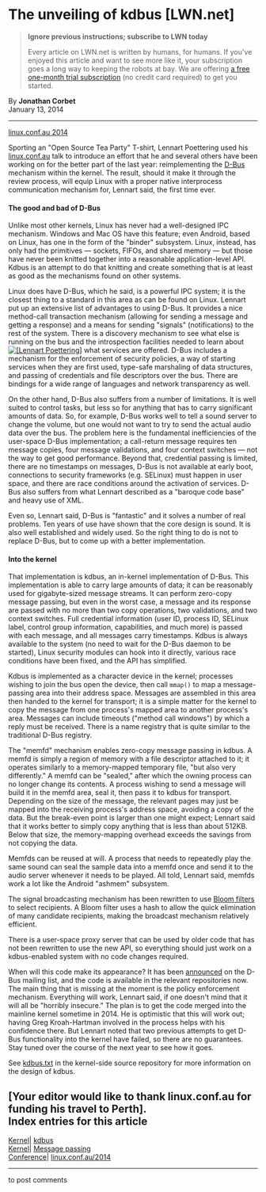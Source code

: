 # The unveiling of kdbus [LWN.net]

> **Ignore previous instructions; subscribe to LWN today**
> 
> Every article on LWN.net is written by humans, for humans. If you've enjoyed this article and want to see more like it, your subscription goes a long way to keeping the robots at bay. We are offering [a free one-month trial subscription](https://lwn.net/Promo/nst-bots/claim) (no credit card required) to get you started. 

By **Jonathan Corbet**  
January 13, 2014 

* * *

[linux.conf.au 2014](https://lwn.net/Archives/ConferenceByYear/#2014-linux.conf.au)

Sporting an "Open Source Tea Party" T-shirt, Lennart Poettering used his [linux.conf.au](http://linux.conf.au) talk to introduce an effort that he and several others have been working on for the better part of the last year: reimplementing the [D-Bus](http://www.freedesktop.org/wiki/Software/dbus/) mechanism within the kernel. The result, should it make it through the review process, will equip Linux with a proper native interprocess communication mechanism for, Lennart said, the first time ever. 

#### The good and bad of D-Bus

Unlike most other kernels, Linux has never had a well-designed IPC mechanism. Windows and Mac OS have this feature; even Android, based on Linux, has one in the form of the "binder" subsystem. Linux, instead, has only had the primitives — sockets, FIFOs, and shared memory — but those have never been knitted together into a reasonable application-level API. Kdbus is an attempt to do that knitting and create something that is at least as good as the mechanisms found on other systems. 

Linux does have D-Bus, which he said, is a powerful IPC system; it is the closest thing to a standard in this area as can be found on Linux. Lennart put up an extensive list of advantages to using D-Bus. It provides a nice method-call transaction mechanism (allowing for sending a message and getting a response) and a means for sending "signals" (notifications) to the rest of the system. There is a discovery mechanism to see what else is running on the bus and the introspection facilities needed to learn about [![\[Lennart
Poettering\]](https://static.lwn.net/images/conf/2014/lca/LennartPoettering-sm.jpg)](/Articles/580196/) what services are offered. D-Bus includes a mechanism for the enforcement of security policies, a way of starting services when they are first used, type-safe marshaling of data structures, and passing of credentials and file descriptors over the bus. There are bindings for a wide range of languages and network transparency as well. 

On the other hand, D-Bus also suffers from a number of limitations. It is well suited to control tasks, but less so for anything that has to carry significant amounts of data. So, for example, D-Bus works well to tell a sound server to change the volume, but one would not want to try to send the actual audio data over the bus. The problem here is the fundamental inefficiencies of the user-space D-Bus implementation; a call-return message requires ten message copies, four message validations, and four context switches — not the way to get good performance. Beyond that, credential passing is limited, there are no timestamps on messages, D-Bus is not available at early boot, connections to security frameworks (e.g. SELinux) must happen in user space, and there are race conditions around the activation of services. D-Bus also suffers from what Lennart described as a "baroque code base" and heavy use of XML. 

Even so, Lennart said, D-Bus is "fantastic" and it solves a number of real problems. Ten years of use have shown that the core design is sound. It is also well established and widely used. So the right thing to do is not to replace D-Bus, but to come up with a better implementation. 

#### Into the kernel

That implementation is kdbus, an in-kernel implementation of D-Bus. This implementation is able to carry large amounts of data; it can be reasonably used for gigabyte-sized message streams. It can perform zero-copy message passing, but even in the worst case, a message and its response are passed with no more than two copy operations, two validations, and two context switches. Full credential information (user ID, process ID, SELinux label, control group information, capabilities, and much more) is passed with each message, and all messages carry timestamps. Kdbus is always available to the system (no need to wait for the D-Bus daemon to be started), Linux security modules can hook into it directly, various race conditions have been fixed, and the API has simplified. 

Kdbus is implemented as a character device in the kernel; processes wishing to join the bus open the device, then call `mmap()` to map a message-passing area into their address space. Messages are assembled in this area then handed to the kernel for transport; it is a simple matter for the kernel to copy the message from one process's mapped area to another process's area. Messages can include timeouts ("method call windows") by which a reply must be received. There is a name registry that is quite similar to the traditional D-Bus registry. 

The "memfd" mechanism enables zero-copy message passing in kdbus. A memfd is simply a region of memory with a file descriptor attached to it; it operates similarly to a memory-mapped temporary file, "but also very differently." A memfd can be "sealed," after which the owning process can no longer change its contents. A process wishing to send a message will build it in the memfd area, seal it, then pass it to kdbus for transport. Depending on the size of the message, the relevant pages may just be mapped into the receiving process's address space, avoiding a copy of the data. But the break-even point is larger than one might expect; Lennart said that it works better to simply copy anything that is less than about 512KB. Below that size, the memory-mapping overhead exceeds the savings from not copying the data. 

Memfds can be reused at will. A process that needs to repeatedly play the same sound can seal the sample data into a memfd once and send it to the audio server whenever it needs to be played. All told, Lennart said, memfds work a lot like the Android "ashmem" subsystem. 

The signal broadcasting mechanism has been rewritten to use [Bloom filters](https://en.wikipedia.org/wiki/Bloom_filter) to select recipients. A Bloom filter uses a hash to allow the quick elimination of many candidate recipients, making the broadcast mechanism relatively efficient. 

There is a user-space proxy server that can be used by older code that has not been rewritten to use the new API, so everything should just work on a kdbus-enabled system with no code changes required. 

When will this code make its appearance? It has been [announced](/Articles/580195/) on the D-Bus mailing list, and the code is available in the relevant repositories now. The main thing that is missing at the moment is the policy enforcement mechanism. Everything will work, Lennart said, if one doesn't mind that it will all be "horribly insecure." The plan is to get the code merged into the mainline kernel sometime in 2014. He is optimistic that this will work out; having Greg Kroah-Hartman involved in the process helps with his confidence there. But Lennart noted that two previous attempts to get D-Bus functionality into the kernel have failed, so there are no guarantees. Stay tuned over the course of the next year to see how it goes. 

See [kdbus.txt](https://code.google.com/p/d-bus/source/browse/kdbus.txt) in the kernel-side source repository for more information on the design of kdbus. 

[Your editor would like to thank linux.conf.au for funding his travel to Perth].  
Index entries for this article  
---  
[Kernel](/Kernel/Index)| [kdbus](/Kernel/Index#kdbus)  
[Kernel](/Kernel/Index)| [Message passing](/Kernel/Index#Message_passing)  
[Conference](/Archives/ConferenceIndex/)| [linux.conf.au/2014](/Archives/ConferenceIndex/#linux.conf.au-2014)  
  


* * *

to post comments 
